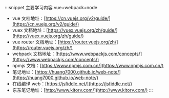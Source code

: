 :::snippet 主要学习内容 vue+webpack+node
- vue 文档地址：[https://cn.vuejs.org/v2/guide/](https://cn.vuejs.org/v2/guide/)
- vuex 文档地址：[https://vuex.vuejs.org/zh/guide/](https://vuex.vuejs.org/zh/guide/)
- vue router 文档地址：[https://router.vuejs.org/zh/](https://router.vuejs.org/zh/)
- webpack 文档地址：[https://www.webpackjs.com/concepts/](https://www.webpackjs.com/concepts/)
- npmjs 文档：[https://www.npmjs.com.cn/](https://www.npmjs.com.cn/)
- 笔记地址：[https://huang7000.github.io/web-note/](https://huang7000.github.io/web-note/)
- 在线编译 web：[https://jsfiddle.net/](https://jsfiddle.net/)
- 东东笔记地址：[http://www.kitorv.com/](http://www.kitorv.com/)
:::